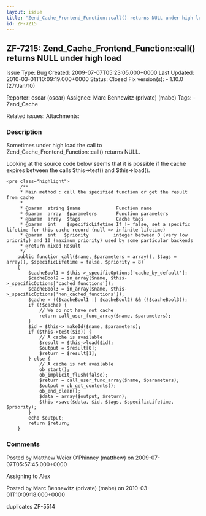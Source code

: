 ```yaml
---
layout: issue
title: "Zend_Cache_Frontend_Function::call() returns NULL under high load"
id: ZF-7215
---
```


ZF-7215: Zend\_Cache\_Frontend\_Function::call() returns NULL under high load
-----------------------------------------------------------------------------

 Issue Type: Bug Created: 2009-07-07T05:23:05.000+0000 Last Updated: 2010-03-01T10:09:19.000+0000 Status: Closed Fix version(s): - 1.10.0 (27/Jan/10)
 
 Reporter:  oscar (oscar)  Assignee:  Marc Bennewitz (private) (mabe)  Tags: - Zend\_Cache
 
 Related issues: 
 Attachments: 
### Description

Sometimes under high load the call to Zend\_Cache\_Frontend\_Function::call() returns NULL.

Looking at the source code below seems that it is possible if the cache expires between the calls $this->test() and $this->load().

 
    <pre class="highlight">
         /**
         * Main method : call the specified function or get the result from cache
         *
         * @param  string $name             Function name
         * @param  array  $parameters       Function parameters
         * @param  array  $tags             Cache tags
         * @param  int    $specificLifetime If != false, set a specific lifetime for this cache record (null => infinite lifetime)
         * @param  int   $priority         integer between 0 (very low priority) and 10 (maximum priority) used by some particular backends             
         * @return mixed Result
         */
        public function call($name, $parameters = array(), $tags = array(), $specificLifetime = false, $priority = 8)
        {
            $cacheBool1 = $this->_specificOptions['cache_by_default'];
            $cacheBool2 = in_array($name, $this->_specificOptions['cached_functions']);
            $cacheBool3 = in_array($name, $this->_specificOptions['non_cached_functions']);
            $cache = (($cacheBool1 || $cacheBool2) && (!$cacheBool3));
            if (!$cache) {
                // We do not have not cache
                return call_user_func_array($name, $parameters);
            }
            $id = $this->_makeId($name, $parameters);
            if ($this->test($id)) {
                // A cache is available
                $result = $this->load($id);
                $output = $result[0];
                $return = $result[1];
            } else {
                // A cache is not available
                ob_start();
                ob_implicit_flush(false);
                $return = call_user_func_array($name, $parameters);
                $output = ob_get_contents();
                ob_end_clean();
                $data = array($output, $return);
                $this->save($data, $id, $tags, $specificLifetime, $priority);
            }
            echo $output;
            return $return;
        }


 

 

### Comments

Posted by Matthew Weier O'Phinney (matthew) on 2009-07-07T05:57:45.000+0000

Assigning to Alex

 

 

Posted by Marc Bennewitz (private) (mabe) on 2010-03-01T10:09:18.000+0000

duplicates ZF-5514

 

 